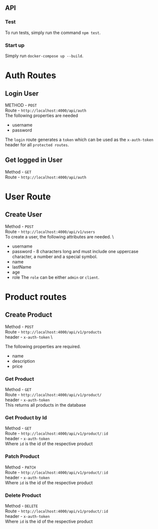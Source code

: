## API

### Test

To run tests, simply run the command `npm test`.

### Start up

Simply run `docker-compose up --build`.

# Auth Routes

## Login User

METHOD - `POST`
\
Route - `http://localhost:4000/api/auth`
\
The following properties are needed

- username
- password

The `login` route generates a `token` which can be used as the `x-auth-token` header for all `protected routes`.

## Get logged in User

Method - `GET`
\
Route - `http://localhost:4000/api/auth`

# User Route

## Create User

Method - `POST`  
Route - `http://localhost:4000/api/v1/users`
\
To create a user, the following attributes are needed.
\

- username
- password - 8 characters long and must include one uppercase character, a number and a special symbol.
- name
- lastName
- age
- role
  The `role` can be either `admin` or `client`.

# Product routes

## Create Product

Method - `POST`
\
Route - `http://localhost:4000/api/v1/products`
\
header - `x-auth-token`
\

The following properties are required.

- name
- description
- price

### Get Product

Method - `GET`
\
Route - `http://localhost:4000/api/v1/product/`
\
header - `x-auth-token`
\
This returns all products in the database

### Get Product by Id

Method - `GET`
\
Route - `http://localhost:4000/api/v1/product/:id`
\
header - `x-auth-token`
\
Where `id` is the id of the respective product

### Patch Product

Method - `PATCH`
\
Route - `http://localhost:4000/api/v1/product/:id`
\
header - `x-auth-token`
\
Where `id` is the id of the respective product

### Delete Product

Method - `DELETE`
\
Route - `http://localhost:4000/api/v1/product/:id`
\
header - `x-auth-token`
\
Where `id` is the id of the respective product

